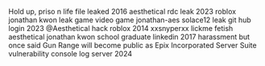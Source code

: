 Hold up, priso n life file leaked 2016 aesthetical rdc leak 2023 roblox jonathan kwon leak game video game jonathan-aes solace12 leak git hub login 2023 @Aesthetical hack roblox 2014 xxsnyperxx lickme fetish aesthetical jonathan kwon school graduate linkedin 2017 harassment but once said Gun Range will become public as Epix Incorporated Server Suite vulnerability console log server 2024
